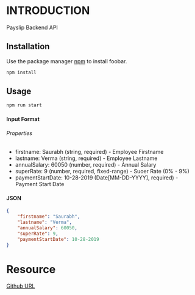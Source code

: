 # INTRODUCTION

Payslip Backend API

## Installation

Use the package manager [npm](https://www.npmjs.com/) to install foobar.

```bash
npm install
```

## Usage

```bash
npm run start
```
####  Input Format

###### Properties

- firstname: Saurabh (string, required) - Employee Firstname
- lastname: Verma (string, required) - Employee Lastname
- annualSalary: 60050 (number, required) - Annual Salary
- superRate:  9 (number, required, fixed-range) - Suoer Rate (0% - 9%)
- paymentStartDate: 10-28-2019 (Date[MM-DD-YYYY], required) - Payment Start Date

#### JSON

```json
{
    "firstname": "Saurabh",
    "lastname": "Verma",
    "annualSalary": 60050,
    "superRate": 9,
    "paymentStartDate": 10-28-2019
}
```
# Resource
[Github URL](https://github.com/Saurabh0707/payslipAPI)
